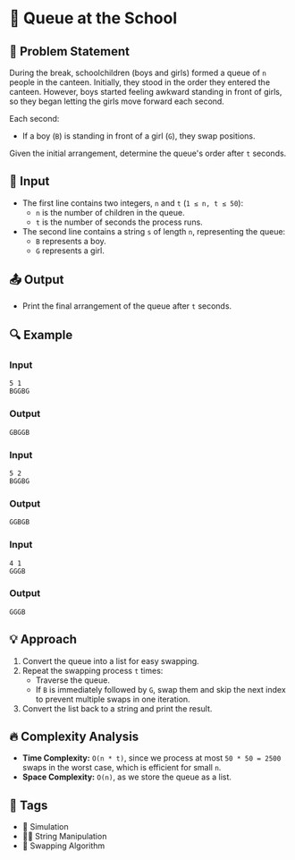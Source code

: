 # 🚀 Queue at the School

## 📌 Problem Statement
During the break, schoolchildren (boys and girls) formed a queue of `n` people in the canteen. Initially, they stood in the order they entered the canteen. However, boys started feeling awkward standing in front of girls, so they began letting the girls move forward each second.

Each second:
- If a boy (`B`) is standing in front of a girl (`G`), they swap positions.

Given the initial arrangement, determine the queue's order after `t` seconds.

## 📝 Input
- The first line contains two integers, `n` and `t` (`1 ≤ n, t ≤ 50`):
  - `n` is the number of children in the queue.
  - `t` is the number of seconds the process runs.
- The second line contains a string `s` of length `n`, representing the queue:
  - `B` represents a boy.
  - `G` represents a girl.

## 📤 Output
- Print the final arrangement of the queue after `t` seconds.

## 🔍 Example
### Input
```
5 1
BGGBG
```
### Output
```
GBGGB
```

### Input
```
5 2
BGGBG
```
### Output
```
GGBGB
```

### Input
```
4 1
GGGB
```
### Output
```
GGGB
```

## 💡 Approach
1. Convert the queue into a list for easy swapping.
2. Repeat the swapping process `t` times:
   - Traverse the queue.
   - If `B` is immediately followed by `G`, swap them and skip the next index to prevent multiple swaps in one iteration.
3. Convert the list back to a string and print the result.

## 🔥 Complexity Analysis
- **Time Complexity:** `O(n * t)`, since we process at most `50 * 50 = 2500` swaps in the worst case, which is efficient for small `n`.
- **Space Complexity:** `O(n)`, as we store the queue as a list.

## 🎯 Tags
- 🔄 Simulation
- 👦👧 String Manipulation
- 🚀 Swapping Algorithm

